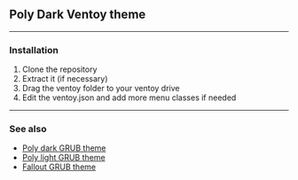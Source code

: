 ## Poly Dark Ventoy theme

---

### Installation

1. Clone the repository
2. Extract it (if necessary)
3. Drag the ventoy folder to your ventoy drive
4. Edit the ventoy.json and add more menu classes if needed

---

### See also

- [Poly dark GRUB theme](https://github.com/shvchk/poly-dark)
- [Poly light GRUB theme](https://github.com/shvchk/poly-light)
- [Fallout GRUB theme](https://github.com/shvchk/fallout-grub-theme)
